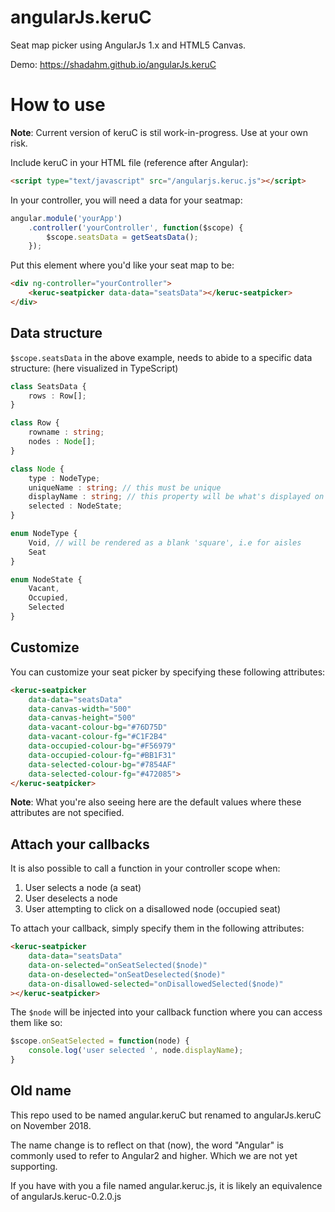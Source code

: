 # angularJs.keruC
Seat map picker using AngularJs 1.x and HTML5 Canvas.

Demo: https://shadahm.github.io/angularJs.keruC

# How to use
**Note**: Current version of keruC is stil work-in-progress. Use at your own risk.  

Include keruC in your HTML file (reference after Angular):
```html
<script type="text/javascript" src="/angularjs.keruc.js"></script>
```

In your controller, you will need a data for your seatmap:
```javascript
angular.module('yourApp')
    .controller('yourController', function($scope) {
        $scope.seatsData = getSeatsData(); 
    }); 
```
Put this element where you'd like your seat map to be:
```html
<div ng-controller="yourController">
    <keruc-seatpicker data-data="seatsData"></keruc-seatpicker>
</div>
```
## Data structure
`$scope.seatsData` in the above example, needs to abide to a specific data structure: (here visualized in TypeScript)
```typescript
class SeatsData {
    rows : Row[];
}

class Row {
    rowname : string; 
    nodes : Node[];
}

class Node {
    type : NodeType;
    uniqueName : string; // this must be unique
    displayName : string; // this property will be what's displayed on the seats of your seat map
    selected : NodeState; 
}

enum NodeType {
    Void, // will be rendered as a blank 'square', i.e for aisles
    Seat 
}

enum NodeState {
    Vacant,
    Occupied,
    Selected
}
```

## Customize
You can customize your seat picker by specifying these following attributes:
```html
<keruc-seatpicker
    data-data="seatsData"
    data-canvas-width="500"
    data-canvas-height="500"
    data-vacant-colour-bg="#76D75D"
    data-vacant-colour-fg="#C1F2B4"
    data-occupied-colour-bg="#F56979"
    data-occupied-colour-fg="#BB1F31"
    data-selected-colour-bg="#7854AF"
    data-selected-colour-fg="#472085">
</keruc-seatpicker>
```
**Note**: What you're also seeing here are the default values where these attributes are not specified. 

## Attach your callbacks
It is also possible to call a function in your controller scope when:

1. User selects a node (a seat)
2. User deselects a node
3. User attempting to click on a disallowed node (occupied seat)

To attach your callback, simply specify them in the following attributes:
```html
<keruc-seatpicker
    data-data="seatsData"
    data-on-selected="onSeatSelected($node)"
    data-on-deselected="onSeatDeselected($node)"
    data-on-disallowed-selected="onDisallowedSelected($node)"
></keruc-seatpicker>
```
The `$node` will be injected into your callback function where you can access them like so:
```javascript
$scope.onSeatSelected = function(node) {
    console.log('user selected ', node.displayName); 
}
```

## Old name
This repo used to be named angular.keruC but renamed to angularJs.keruC on November 2018.

The name change is to reflect on that (now), the word "Angular" is commonly used to refer to Angular2 and higher. Which we are not yet supporting. 

If you have with you a file named angular.keruc.js, it is likely an equivalence of angularJs.keruc-0.2.0.js
